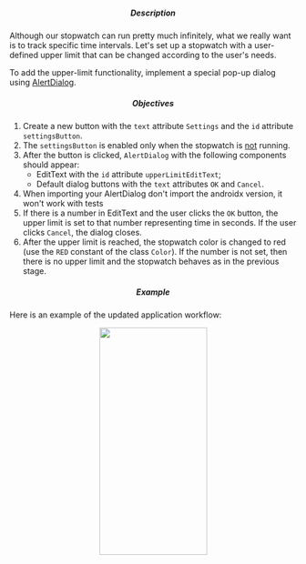 <div class="step-text">
<h5 id="description" style="text-align: center;">Description</h5>
<p>Although our stopwatch can run pretty much infinitely, what we really want is to track specific time intervals. Let's set up a stopwatch with a user-defined upper limit that can be changed according to the user's needs.</p>
<p>To add the upper-limit functionality, implement a special pop-up dialog using <a href="https://developer.android.com/reference/android/app/AlertDialog?hl=en" rel="noopener noreferrer nofollow" target="_blank">AlertDialog</a>.</p>
<h5 id="objectives" style="text-align: center;">Objectives</h5>
<ol>
<li>Create a new button with the <code class="java">text</code> attribute <code class="java">Settings</code> and the <code class="java">id</code> attribute <code class="java">settingsButton</code>.</li>
<li>The <code class="java">settingsButton</code> is enabled only when the stopwatch is <u>not</u> running.</li>
<li>After the button is clicked, <code class="java">AlertDialog</code> with the following components should appear:
		<ul>
<li>EditText with the <code class="java">id</code> attribute <code class="java">upperLimitEditText</code>;</li>
<li>Default dialog buttons with the <code class="java">text</code> attributes <code class="java">OK</code> and <code class="java">Cancel</code>.</li>
</ul>
</li>
<li>When importing your AlertDialog don't import the androidx version, it won't work with tests</li>
<li>If there is a number in EditText and the user clicks the <code class="java">OK</code> button, the upper limit is set to that number representing time in seconds. If the user clicks <code class="java">Cancel</code>, the dialog closes.</li>
<li>After the upper limit is reached, the stopwatch color is changed to red (use the <code class="java">RED</code> constant of the class <code class="java">Color</code>). If the number is not set, then there is no upper limit and the stopwatch behaves as in the previous stage.</li>
</ol>
<h5 id="example" style="text-align: center;">Example</h5>
<p>Here is an example of the updated application workflow:</p>
<p style="text-align: center;"><img alt="" height="400" src="https://ucarecdn.com/7869e097-6ced-4049-8056-c6dd8811caa2/" width="189"/></p>
</div>